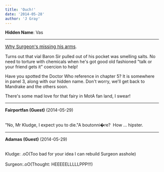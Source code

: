 ```yaml
---
title: 'Ouch!'
date: '2014-05-28'
author: 'J Gray'
---
```


<p><strong>Hidden Name</strong>: Vas</p><hr><p><a href="http://mysteriesofthearcana.com/comics/479/" target="_blank" style="font-size: 15px; background-color: initial;">Why Surgeon's missing his arms</a>.</p><p>Turns out that vial Baron Sir pulled out of his pocket was smelling salts. No need to torture with chemicals when he's got good old fashioned "talk or your friend gets it" coercion to help!</p><p>Have you spotted the Doctor Who reference in chapter 5? It is somewhere in panel 3, along with our hidden name. Don't worry, we'll get back to Mandrake and the others soon.</p><p>There's some mad love for that fairy in MotA fan land, I swear!</p>

---
**Fairportfan (Guest)** (2014-05-29)

<br>"No, Mr Kludge, I expect you to die."A boutonni�re? &nbsp;How ... hipster.<br>

---
**Adamas (Guest)** (2014-05-29)

<br> Kludge: .oO(Too bad for your idea I can rebuild Surgeon asshole)<br><br>Surgeon:.oO(Thought: HEEEEELLLLLPPP!!!)<br>

